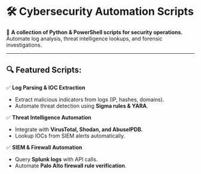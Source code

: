 
# 🛠 Cybersecurity Automation Scripts  

🚀 **A collection of Python & PowerShell scripts for security operations.**  
Automate log analysis, threat intelligence lookups, and forensic investigations.  

---

## 🔍 Featured Scripts:
✅ **Log Parsing & IOC Extraction**  
- Extract malicious indicators from logs (IP, hashes, domains).  
- Automate threat detection using **Sigma rules & YARA**.

✅ **Threat Intelligence Automation**  
- Integrate with **VirusTotal, Shodan, and AbuseIPDB**.  
- Lookup IOCs from SIEM alerts automatically.

✅ **SIEM & Firewall Automation**  
- Query **Splunk logs** with API calls.  
- Automate **Palo Alto firewall rule verification**. 
